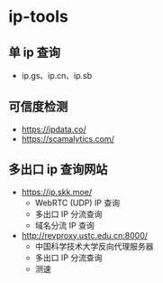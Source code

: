 # ip-tools
## 单 ip 查询
- ip.gs、ip.cn、ip.sb

## 可信度检测
- https://ipdata.co/
- https://scamalytics.com/

## 多出口 ip 查询网站
- https://ip.skk.moe/
  - WebRTC (UDP) IP 查询
  - 多出口 IP 分流查询
  - 域名分流 IP 查询
- http://revproxy.ustc.edu.cn:8000/
  - 中国科学技术大学反向代理服务器
  - 多出口 IP 分流查询
  - 测速
